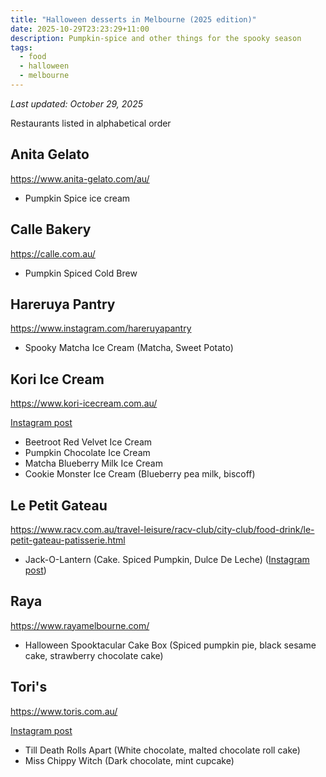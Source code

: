 ```yaml
---
title: "Halloween desserts in Melbourne (2025 edition)"
date: 2025-10-29T23:23:29+11:00
description: Pumpkin-spice and other things for the spooky season
tags:
  - food
  - halloween
  - melbourne
---
```


_Last updated: October 29, 2025_

Restaurants listed in alphabetical order

## Anita Gelato
https://www.anita-gelato.com/au/

- Pumpkin Spice ice cream

## Calle Bakery
https://calle.com.au/

- Pumpkin Spiced Cold Brew

## Hareruya Pantry
https://www.instagram.com/hareruyapantry

- Spooky Matcha Ice Cream (Matcha, Sweet Potato)

## Kori Ice Cream
https://www.kori-icecream.com.au/

[Instagram post](https://www.instagram.com/kori_icecream/reel/DQWUl0ck9UI/)

- Beetroot Red Velvet Ice Cream
- Pumpkin Chocolate Ice Cream
- Matcha Blueberry Milk Ice Cream
- Cookie Monster Ice Cream (Blueberry pea milk, biscoff)

## Le Petit Gateau
https://www.racv.com.au/travel-leisure/racv-club/city-club/food-drink/le-petit-gateau-patisserie.html

- Jack-O-Lantern (Cake. Spiced Pumpkin, Dulce De Leche) ([Instagram post](https://www.instagram.com/lepetitgateaumelb/p/DQVT41lE17i))

## Raya
https://www.rayamelbourne.com/

- Halloween Spooktacular Cake Box (Spiced pumpkin pie, black sesame cake, strawberry chocolate cake)

## Tori's
https://www.toris.com.au/

[Instagram post](https://www.instagram.com/torismelb/p/DQDXyrgD9M7)

- Till Death Rolls Apart (White chocolate, malted chocolate roll cake)
- Miss Chippy Witch (Dark chocolate, mint cupcake)
